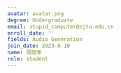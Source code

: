 ```yaml
---
avatar: avatar.png
degree: Undergraduate
email: stupid_computer@sjtu.edu.cn
enroll_date: ''
fields: Audio Generation
join_date: 2023-8-10
name: 周庭孝
role: student
---
```


